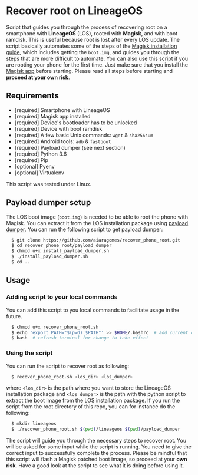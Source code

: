 # Recover root on LineageOS

Script that guides you through the process of recovering root on a smartphone
with **LineageOS** (LOS), rooted with **Magisk**, and with boot ramdisk. This is
useful because root is lost after every LOS update. The script basically
automates some of the steps of the 
[Magisk installation guide](https://topjohnwu.github.io/Magisk/install.html),
which includes getting the `boot.img`, and guides you through the steps that are
more difficult to automate. You can also use this script if you are rooting your
phone for the first time. Just make sure that you install the 
[Magisk app](https://github.com/topjohnwu/Magisk/releases/tag/v25.2) before
starting. Please read all steps before starting and **proceed at your own risk**.


## Requirements

- [required] Smartphone with LineageOS
- [required] Magisk app installed
- [required] Device's bootloader has to be unlocked
- [required] Device with boot ramdisk
- [required] A few basic Unix commands: `wget` & `sha256sum`
- [required] Android tools: `adb` & `fastboot`
- [required] Payload dumper (see next section)
- [required] Python 3.6
- [required] Pip
- [optional] Pyenv
- [optional] Virtualenv

This script was tested under Linux.


## Payload dumper setup

The LOS boot image (`boot.img`) is needed to be able to root the phone with
Magisk. You can extract it from the LOS installation package using 
[payload dumper](https://github.com/vm03/payload_dumper). 
You can run the following script to get payload dumper:

``` bash
  $ git clone https://github.com/aiaragomes/recover_phone_root.git
  $ cd recover_phone_root/payload_dumper
  $ chmod u+x install_payload_dumper.sh
  $ ./install_payload_dumper.sh
  $ cd ..
```


## Usage

### Adding script to your local commands

You can add this script to you local commands to facilitate usage in the
future.

``` bash
  $ chmod u+x recover_phone_root.sh
  $ echo 'export PATH="$(pwd):$PATH"' >> $HOME/.bashrc  # add current dir to your PATH permanently
  $ bash  # refresh terminal for change to take effect
```

### Using the script

You can run the script to recover root as following:

``` bash
  $ recover_phone_root.sh <los_dir> <los_dumper>
```

where `<los_dir>` is the path where you want to store the LineageOS installation
package and `<los_dumper>` is the path with the python script to extract the
boot image from the LOS installation package. If you run the script from the
root directory of this repo, you can for instance do the following:

``` bash
  $ mkdir lineageos
  $ ./recover_phone_root.sh $(pwd)/lineageos $(pwd)/payload_dumper
```

The script will guide you through the necessary steps to recover root.
You will be asked for some input while the script is running. You need to give
the correct input to successfully complete the process. Please be mindful that 
this script will flash a Magisk patched boot image, so proceed at your **own
risk**. Have a good look at the script to see what it is doing before using it.

